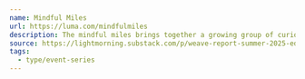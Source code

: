 ```yaml
---
name: Mindful Miles
url: https://luma.com/mindfulmiles
description: The mindful miles brings together a growing group of curious people to meet up and walk 10k steps. ​It is a space for people who love wandering conversations along a wandering path.
source: https://lightmorning.substack.com/p/weave-report-summer-2025-edition
tags:
  - type/event-series
---
```

